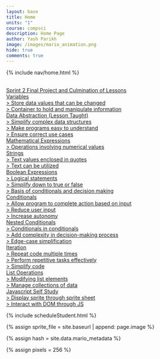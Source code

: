 ```yaml
---
layout: base
title: Home
units: "1"
course: compsci
description: Home Page
author: Yash Parikh
image: /images/mario_animation.png
hide: true
comments: true
---
```


{% include nav/home.html %}

<br>
<a href="https://illuminati1618.github.io/yash_2025/2024/10/15/finalprojectsprint2_IPYNB_2_.html">
Sprint 2 Final Project and Culmination of Lessons
</a>

<div class="grid-container">
  <a href="https://illuminati1618.github.io/yash_2025/2024/10/05/3-1-and-4homework_IPYNB_2_.html" class="box">
      Variables
      <div class="dropdown-text">
      > Store data values that can be changed
      <br>
      > Container to hold and manipulate information
      </div>
  </a>

  <a href="https://nighthawkcoders.github.io/portfolio_2025/csp/big-idea/p2/3-2/" class="box">
      Data Abstraction (Lesson Taught)
      <div class="dropdown-text">
      > Simplify complex data structures
      <br>
      > Make programs easy to understand
      <br>
      > Ensure correct use cases
      </div>
  </a>

  <a href="https://illuminati1618.github.io/yash_2025/2024/10/09/3-3-and-5homework_IPYNB_2_.html" class="box">
      Mathematical Expressions
      <div class="dropdown-text">
      > Operations involving numerical values
      <br>
      </div>
  </a>

  <a href="https://illuminati1618.github.io/yash_2025/2024/10/05/3-1-and-4homework_IPYNB_2_.html" class="box">
      Strings
      <div class="dropdown-text">
      > Text values enclosed in quotes
      <br>
      > Text can be utilized
      </div>
  </a>

  <a href="https://illuminati1618.github.io/yash_2025/2024/10/09/3-3-and-5homework_IPYNB_2_.html" class="box">
      Boolean Expressions
      <div class="dropdown-text">
      > Logical statements
      <br>
      > Simplify down to true or false
      <br>
      > Basis of conditionals and decision making
      </div>
  </a>

  <a href="https://illuminati1618.github.io/yash_2025/2024/10/04/3-6-and-7homework_IPYNB_2_.html" class="box">
      Conditionals
      <div class="dropdown-text">
      > Allow program to complete action based on input
      <br>
      > Reduce user input
      <br>
      > Increase autonomy
      </div>
  </a>

  <a href="https://illuminati1618.github.io/yash_2025/2024/10/04/3-6-and-7homework_IPYNB_2_.html" class="box">
      Nested Conditionals
      <div class="dropdown-text">
      > Conditionals in conditionals
      <br>
      > Add complexity in decision-making process
      <br>
      > Edge-case simplification
      </div>
  </a>

  <a href="https://illuminati1618.github.io/yash_2025/2024/10/04/3-8homework_IPYNB_2_.html" class="box">
      Iteration
      <div class="dropdown-text">
      > Repeat code multiple times
      <br>
      > Perform repetitive tasks effectively
      <br>
      > Simplify code
      </div>
  </a>

  <a href="https://illuminati1618.github.io/yash_2025/2024/10/04/3-10homework_IPYNB_2_.html" class="box">
      List Operations
      <div class="dropdown-text">
      > Modifying list elements
      <br>
      > Manage collections of data
      </div>
  </a>

  <a href="https://illuminati1618.github.io/yash_2025/2024/10/19/sprite.html" class="box">
      Javascript Self Study
      <div class="dropdown-text">
      > Display sprite through sprite sheet
      <br>
      > Interact with DOM through JS
      </div>
  </a>

</div>

{% include scheduleStudent.html %}

<!-- Liquid:  statements -->

<!-- Include submenu from _includes to top of pages {% include nav/home.html %} -->
<!--- Concatenation of site URL to frontmatter image  --->
{% assign sprite_file = site.baseurl | append: page.image %}
<!--- Has is a list variable containing mario metadata for sprite --->
{% assign hash = site.data.mario_metadata %}  
<!--- Size width/height of Sprit images --->
{% assign pixels = 256 %}

<!--- HTML for page contains <p> tag named "Mario" and class properties for a "sprite"  -->

<p id="mario" class="sprite"></p>
  
<!--- Embedded Cascading Style Sheet (CSS) rules, 
        define how HTML elements look 
--->
<style>

  /*CSS style rules for the id and class of the sprite...
  */
  .sprite {
    height: {{pixels}}px;
    width: {{pixels}}px;
    background-image: url('{{sprite_file}}');
    background-repeat: no-repeat;
  }

  /*background position of sprite element
  */
  #mario {
    background-position: calc({{animations[0].col}} * {{pixels}} * -1px) calc({{animations[0].row}} * {{pixels}}* -1px);
  }
</style>

<!--- Embedded executable code--->
<script>
  ////////// convert YML hash to javascript key:value objects /////////

  var mario_metadata = {}; //key, value object
  {% for key in hash %}  
  
  var key = "{{key | first}}"  //key
  var values = {} //values object
  values["row"] = {{key.row}}
  values["col"] = {{key.col}}
  values["frames"] = {{key.frames}}
  mario_metadata[key] = values; //key with values added

  {% endfor %}

  ////////// game object for player /////////

  class Mario {
    constructor(meta_data) {
      this.tID = null;  //capture setInterval() task ID
      this.positionX = 0;  // current position of sprite in X direction
      this.currentSpeed = 0;
      this.marioElement = document.getElementById("mario"); //HTML element of sprite
      this.pixels = {{pixels}}; //pixel offset of images in the sprite, set by liquid constant
      this.interval = 100; //animation time interval
      this.obj = meta_data;
      this.marioElement.style.position = "absolute";
    }

    animate(obj, speed) {
      let frame = 0;
      const row = obj.row * this.pixels;
      this.currentSpeed = speed;

      this.tID = setInterval(() => {
        const col = (frame + obj.col) * this.pixels;
        this.marioElement.style.backgroundPosition = `-${col}px -${row}px`;
        this.marioElement.style.left = `${this.positionX}px`;

        this.positionX += speed;
        frame = (frame + 1) % obj.frames;

        const viewportWidth = window.innerWidth;
        if (this.positionX > viewportWidth - this.pixels) {
          document.documentElement.scrollLeft = this.positionX - viewportWidth + this.pixels;
        }
      }, this.interval);
    }

    startWalking() {
      this.stopAnimate();
      this.animate(this.obj["Walk"], 3);
    }

    startRunning() {
      this.stopAnimate();
      this.animate(this.obj["Run1"], 6);
    }

    startPuffing() {
      this.stopAnimate();
      this.animate(this.obj["Puff"], 0);
    }

    startCheering() {
      this.stopAnimate();
      this.animate(this.obj["Cheer"], 0);
    }

    startFlipping() {
      this.stopAnimate();
      this.animate(this.obj["Flip"], 0);
    }

    startResting() {
      this.stopAnimate();
      this.animate(this.obj["Rest"], 0);
    }

    stopAnimate() {
      clearInterval(this.tID);
    }
  }

  const mario = new Mario(mario_metadata);

  ////////// event control /////////

  window.addEventListener("keydown", (event) => {
    if (event.key === "ArrowRight") {
      event.preventDefault();
      if (event.repeat) {
        mario.startCheering();
      } else {
        if (mario.currentSpeed === 0) {
          mario.startWalking();
        } else if (mario.currentSpeed === 3) {
          mario.startRunning();
        }
      }
    } else if (event.key === "ArrowLeft") {
      event.preventDefault();
      if (event.repeat) {
        mario.stopAnimate();
      } else {
        mario.startPuffing();
      }
    }
  });

  //touch events that enable animations
  window.addEventListener("touchstart", (event) => {
    event.preventDefault(); // prevent default browser action
    if (event.touches[0].clientX > window.innerWidth / 2) {
      // move right
      if (currentSpeed === 0) { // if at rest, go to walking
        mario.startWalking();
      } else if (currentSpeed === 3) { // if walking, go to running
        mario.startRunning();
      }
    } else {
      // move left
      mario.startPuffing();
    }
  });

  //stop animation on window blur
  window.addEventListener("blur", () => {
    mario.stopAnimate();
  });

  //start animation on window focus
  window.addEventListener("focus", () => {
     mario.startFlipping();
  });

  //start animation on page load or page refresh
  document.addEventListener("DOMContentLoaded", () => {
    // adjust sprite size for high pixel density devices
    const scale = window.devicePixelRatio;
    const sprite = document.querySelector(".sprite");
    sprite.style.transform = `scale(${0.2 * scale})`;
    mario.startResting();
  });

</script>
